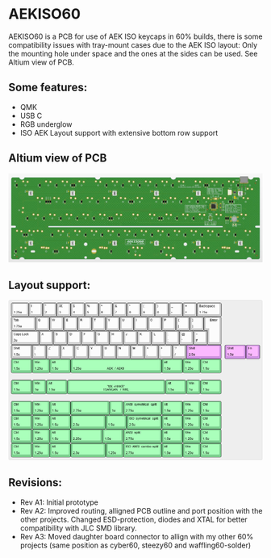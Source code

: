 # AEKISO60

AEKISO60 is a PCB for use of AEK ISO keycaps in 60% builds, there is some compatibility issues with tray-mount cases due to the AEK ISO layout: Only the mounting hole under space and the ones at the sides can be used. See Altium view of PCB.

## Some features:
- QMK
- USB C
- RGB underglow
- ISO AEK Layout support with extensive bottom row support

## Altium view of PCB
![alt text](./readme-images/AEKISO60_Rev_A3.jpg "PCB View - Rev B")

## Layout support: 
![alt text](./readme-images/layout_support.jpg "Layout support")

## Revisions:
- Rev A1: Initial prototype
- Rev A2: Improved routing, alligned PCB outline and port position with the other projects. Changed ESD-protection, diodes and XTAL for better compatibility with JLC SMD library.
- Rev A3: Moved daughter board connector to allign with my other 60% projects (same position as cyber60, steezy60 and waffling60-solder)
